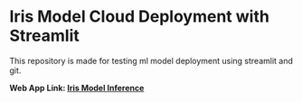 # Iris Model Cloud Deployment with Streamlit
This repository is made for testing ml model deployment using streamlit and git.

**Web App Link: <a href="https://iris-model-2025.streamlit.app" target="_blank">Iris Model Inference</a>**
